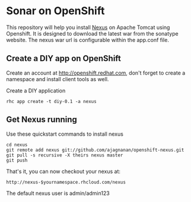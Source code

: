 Sonar on OpenShift
============================

This repository will help you install [Nexus](http://www.sonatype.org/nexus) on Apache Tomcat using Openshift. It is designed to download the
latest war from the sonatype website. The nexus war url is configurable within the app.conf file.

Create a DIY app on OpenShift
----------------------------

Create an account at http://openshift.redhat.com, don't forget to create a namespace and install client tools as well.

Create a DIY application

    rhc app create -t diy-0.1 -a nexus

Get Nexus running
----------------------------
Use these quickstart commands to install nexus

    cd nexus
    git remote add nexus git://github.com/ajagnanan/openshift-nexus.git
    git pull -s recursive -X theirs nexus master
    git push

That's it, you can now checkout your nexus at:

    http://nexus-$yournamespace.rhcloud.com/nexus

The default nexus user is admin/admin123